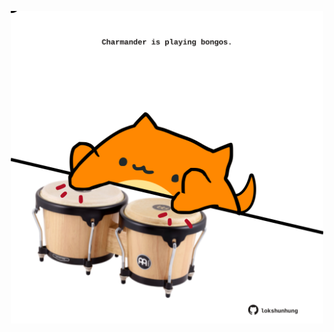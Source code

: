 <!-- built at 23/05/2022, 19:00:50 UTC -->
<p align="center">
  <img width="500" height="500" src="./ReadmeImage.svg">
</p>
